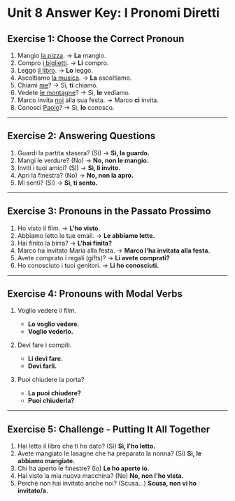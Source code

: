 
# Unit 8 Answer Key: I Pronomi Diretti

## Exercise 1: Choose the Correct Pronoun

1.  Mangio <u>la pizza</u>. -> **La** mangio.
2.  Compro <u>i biglietti</u>. -> **Li** compro.
3.  Leggo <u>il libro</u>. -> **Lo** leggo.
4.  Ascoltiamo <u>la musica</u>. -> **La** ascoltiamo.
5.  Chiami <u>me</u>? -> Sì, **ti** chiamo.
6.  Vedete <u>le montagne</u>? -> Sì, **le** vediamo.
7.  Marco invita <u>noi</u> alla sua festa. -> Marco **ci** invita.
8.  Conosci <u>Paolo</u>? -> Sì, **lo** conosco.

---

## Exercise 2: Answering Questions

1.  Guardi la partita stasera? (Sì) -> **Sì, la guardo.**
2.  Mangi le verdure? (No) -> **No, non le mangio.**
3.  Inviti i tuoi amici? (Sì) -> **Sì, li invito.**
4.  Apri la finestra? (No) -> **No, non la apro.**
5.  Mi senti? (Sì) -> **Sì, ti sento.**

---

## Exercise 3: Pronouns in the Passato Prossimo

1.  Ho visto il film. -> **L'ho visto.**
2.  Abbiamo letto le tue email. -> **Le abbiamo lette.**
3.  Hai finito la birra? -> **L'hai finita?**
4.  Marco ha invitato Maria alla festa. -> **Marco l'ha invitata alla festa.**
5.  Avete comprato i regali (gifts)? -> **Li avete comprati?**
6.  Ho conosciuto i tuoi genitori. -> **Li ho conosciuti.**

---

## Exercise 4: Pronouns with Modal Verbs

1.  Voglio vedere il film.
    *   **Lo voglio vedere.**
    *   **Voglio vederlo.**

2.  Devi fare i compiti.
    *   **Li devi fare.**
    *   **Devi farli.**

3.  Puoi chiudere la porta?
    *   **La puoi chiudere?**
    *   **Puoi chiuderla?**

---

## Exercise 5: Challenge - Putting It All Together

1.  Hai letto il libro che ti ho dato? (Sì)
    **Sì, l'ho letto.**
2.  Avete mangiato le lasagne che ha preparato la nonna? (Sì)
    **Sì, le abbiamo mangiate.**
3.  Chi ha aperto le finestre? (Io)
    **Le ho aperte io.**
4.  Hai visto la mia nuova macchina? (No)
    **No, non l'ho vista.**
5.  Perché non hai invitato anche noi? (Scusa...)
    **Scusa, non vi ho invitato/a.**
